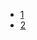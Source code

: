 - [1](https://github.com/gaoxinge/docker/tree/master/web/java/1)
- [2](https://github.com/gaoxinge/docker/tree/master/web/java/2)